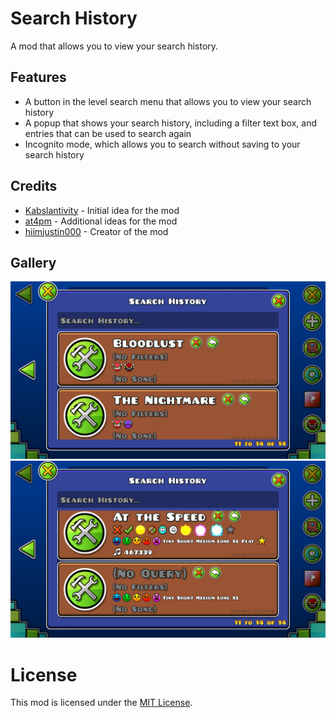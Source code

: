 # Search History
A mod that allows you to view your search history.

## Features
- A button in the level search menu that allows you to view your search history
- A popup that shows your search history, including a filter text box, and entries that can be used to search again
- Incognito mode, which allows you to search without saving to your search history

## Credits
- [Kabslantivity](https://gdbrowser.com/u/17597362) - Initial idea for the mod
- [at4pm](https://gdbrowser.com/u/27791517) - Additional ideas for the mod
- [hiimjustin000](https://gdbrowser.com/u/7466002) - Creator of the mod

## Gallery
![Search History Popup 1](./resources/image1.png)
![Search History Popup 2](./resources/image2.png)

# License
This mod is licensed under the [MIT License](./LICENSE).